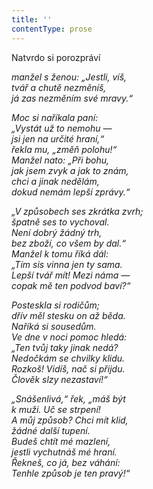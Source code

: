 ```yaml
---
title: ''
contentType: prose
---
```


Natvrdo si porozpráví

_manžel s ženou: „Jestli, víš,  
tvář a chutě nezměníš,  
já zas nezměním své mravy.“_

_Moc si naříkala paní:  
„Vystát už to nemohu —  
jsi jen na určité hraní,“  
řekla mu, „změň polohu!“  
Manžel nato: „Při bohu,  
jak jsem zvyk a jak to znám,  
chci a jinak nedělám,  
dokud nemám lepší zprávy.“_

_„V způsobech ses zkrátka zvrh;  
špatně ses to vychoval.  
Není dobrý žádný trh,  
bez zboží, co všem by dal.“  
Manžel k tomu říká dál:  
„Tím sis vinna jen ty sama.  
Lepší tvář mít! Mezi náma —  
copak mě ten podvod baví?“_

_Posteskla si rodičům;  
dřív měl stesku on až běda.  
Naříká si sousedům.  
Ve dne v noci pomoc hledá:  
„Ten tvůj taky jinak nedá?  
Nedočkám se chvilky klidu.  
Rozkoš! Vidíš, nač si přijdu.  
Člověk slzy nezastaví!“_

_„Snášenlivá,“ řek, „máš být  
k muži. Uč se strpení!  
A můj způsob? Chci mít klid,  
žádné další tupení.  
Budeš chtít mé mazlení,  
jestli vychutnáš mé hraní.  
Řekneš, co já, bez váhání:  
Tenhle způsob je ten pravý!“_
